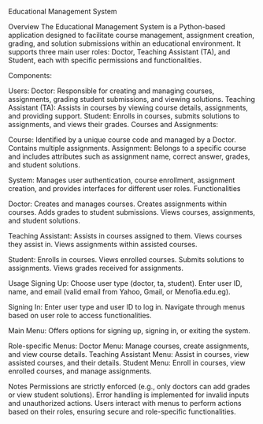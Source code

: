 Educational Management System

Overview
The Educational Management System is a Python-based application designed to facilitate course management, assignment creation, grading, and solution submissions within an educational environment. It supports three main user roles: Doctor, Teaching Assistant (TA), and Student, each with specific permissions and functionalities.

Components:

Users:
Doctor: Responsible for creating and managing courses, assignments, grading student submissions, and viewing solutions.
Teaching Assistant (TA): Assists in courses by viewing course details, assignments, and providing support.
Student: Enrolls in courses, submits solutions to assignments, and views their grades.
Courses and Assignments:

Course: Identified by a unique course code and managed by a Doctor. Contains multiple assignments.
Assignment: Belongs to a specific course and includes attributes such as assignment name, correct answer, grades, and student solutions.

System:
Manages user authentication, course enrollment, assignment creation, and provides interfaces for different user roles.
Functionalities

Doctor:
Creates and manages courses.
Creates assignments within courses.
Adds grades to student submissions.
Views courses, assignments, and student solutions.

Teaching Assistant:
Assists in courses assigned to them.
Views courses they assist in.
Views assignments within assisted courses.

Student:
Enrolls in courses.
Views enrolled courses.
Submits solutions to assignments.
Views grades received for assignments.

Usage
Signing Up:
Choose user type (doctor, ta, student).
Enter user ID, name, and email (valid email from Yahoo, Gmail, or Menofia.edu.eg).

Signing In:
Enter user type and user ID to log in.
Navigate through menus based on user role to access functionalities.

Main Menu:
Offers options for signing up, signing in, or exiting the system.

Role-specific Menus:
Doctor Menu: Manage courses, create assignments, and view course details.
Teaching Assistant Menu: Assist in courses, view assisted courses, and their details.
Student Menu: Enroll in courses, view enrolled courses, and manage assignments.


Notes
Permissions are strictly enforced (e.g., only doctors can add grades or view student solutions).
Error handling is implemented for invalid inputs and unauthorized actions.
Users interact with menus to perform actions based on their roles, ensuring secure and role-specific functionalities.
